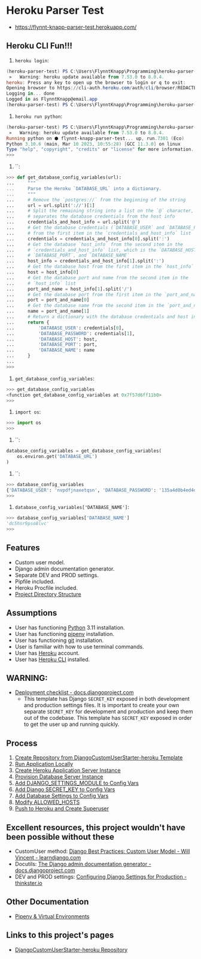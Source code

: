 # Heroku Parser Test

* <https://flynnt-knapp-parser-test.herokuapp.com/>

## Heroku CLI Fun!!!

1. `heroku login`:

```powershell
(heroku-parser-test) PS C:\Users\FlynntKnapp\Programming\heroku-parser-test> heroku login     
 »   Warning: heroku update available from 7.53.0 to 8.0.4.
heroku: Press any key to open up the browser to login or q to exit: 
Opening browser to https://cli-auth.heroku.com/auth/cli/browser/REDACTED?requestor=REDACTED.REDACTED.REDACTED
Logging in... done
Logged in as FlynntKnapp@email.app
(heroku-parser-test) PS C:\Users\FlynntKnapp\Programming\heroku-parser-test>
```

1. `heroku run python`:

```powershell
(heroku-parser-test) PS C:\Users\FlynntKnapp\Programming\heroku-parser-test> heroku run python
 »   Warning: heroku update available from 7.53.0 to 8.0.4.
Running python on ⬢ flynnt-knapp-parser-test... up, run.7301 (Eco)
Python 3.10.6 (main, Mar 10 2023, 10:55:28) [GCC 11.3.0] on linux
Type "help", "copyright", "credits" or "license" for more information.
>>>
```

1. ``:
  
```python
>>> def get_database_config_variables(url):
...     """
...     Parse the Heroku `DATABASE_URL` into a dictionary.
...     """
...     # Remove the `postgres://` from the beginning of the string
...     url = url.split('://')[1]
...     # Split the remaining string into a list on the `@` character, which
...     # separates the database credentials from the host info
...     credentials_and_host_info = url.split('@')
...     # Get the database credentials (`DATABASE_USER` and `DATABASE_PASSWORD`)
...     # from the first item in the `credentials_and_host_info` list
...     credentials = credentials_and_host_info[0].split(':')
...     # Get the database `host_info` from the second item in the
...     # `credentials_and_host_info` list, which is the `DATABASE_HOST`,
...     # `DATABASE_PORT`, and `DATABASE_NAME`
...     host_info = credentials_and_host_info[1].split(':')
...     # Get the database host from the first item in the `host_info` list
...     host = host_info[0]
...     # Get the database port and name from the second item in the
...     # `host_info` list
...     port_and_name = host_info[1].split('/')
...     # Get the database port from the first item in the `port_and_name` list
...     port = port_and_name[0]
...     # Get the database name from the second item in the `port_and_name` list
...     name = port_and_name[1]
...     # Return a dictionary with the database credentials and host info
...     return {
...         'DATABASE_USER': credentials[0],
...         'DATABASE_PASSWORD': credentials[1],
...         'DATABASE_HOST': host,
...         'DATABASE_PORT': port,
...         'DATABASE_NAME': name
...     }
...
>>>
```

1. `get_database_config_variables`:

```python
>>> get_database_config_variables
<function get_database_config_variables at 0x7f57d6ff11b0>
>>>
```

1. `import os`:

```python
>>> import os
>>>
```

1. ``:

```python
database_config_variables = get_database_config_variables(
    os.environ.get('DATABASE_URL')
)
```

1. ``:

```python
>>> database_config_variables
{'DATABASE_USER': 'nvpdfjnaxetqsn', 'DATABASE_PASSWORD': '135a4d0b4ed4d95e06a6fe93b614fab90a61085ae2233c5445a51cc54f324c44', 'DATABASE_HOST': 'ec2-52-54-200-216.compute-1.amazonaws.com', 'DATABASE_PORT': '5432', 'DATABASE_NAME': 'dc5hsr9pso8lvc'}
>>>
```

1. `database_config_variables['DATABASE_NAME']`:

```python
>>> database_config_variables['DATABASE_NAME']
'dc5hsr9pso8lvc'
>>>
```

## Features

* Custom user model.
* Django admin documentation generator.
* Separate DEV and PROD settings.
* Pipfile included.
* Heroku Procfile included.
* [Project Directory Structure](notes/00_directory_structure.md)

## Assumptions

* User has functioning [Python](https://www.python.org/downloads/) 3.11 installation.
* User has functioning [pipenv](https://pypi.org/project/pipenv/) installation.
* User has functioning [git](https://git-scm.com/downloads) installation.
* User is familiar with how to use terminal commands.
* User has [Heroku](https://www.heroku.com/) account.
* User has [Heroku CLI](https://devcenter.heroku.com/articles/heroku-cli#install-the-heroku-cli) installed.

## **WARNING:**

* [Deployment checklist - docs.djangoproject.com](https://docs.djangoproject.com/en/4.0/howto/deployment/checklist/)
  * This template has Django `SECRET_KEY` exposed in both development and production settings files. It is important to create your own separate `SECRET_KEY` for development and production and keep them out of the codebase. This template has `SECRET_KEY` exposed in order to get the user up and running quickly.

## Process

1. [Create Repository from DjangoCustomUserStarter-heroku Template](notes/01_create_repository_from_template.md)
1. [Run Application Locally](notes/02_run_application_locally.md)
1. [Create Heroku Application Server Instance](notes/03_create_heroku_application_server_instance.md)
1. [Provision Database Server Instance](notes/04_provision_database_server_instance.md)
1. [Add DJANGO_SETTINGS_MODULE to Config Vars](notes/05_add_django_settings_module_to_config_vars.md)
1. [Add Django SECRET_KEY to Config Vars](notes/06_add_secret_key_to_config_vars.md)
1. [Add Database Settings to Config Vars](notes/07_add_database_settings_to_config_vars.md)
1. [Modify ALLOWED_HOSTS](notes/08_modify_allowed_hosts.md)
1. [Push to Heroku and Create Superuser](notes/09_push_to_heroku_and_createsuperuser.md)

## Excellent resources, this project wouldn't have been possible without these

* CustomUser method: [Django Best Practices: Custom User Model - Will Vincent - learndjango.com](https://learndjango.com/tutorials/django-custom-user-model)
* Docutils: [The Django admin documentation generator - docs.djangoproject.com](https://docs.djangoproject.com/en/4.0/ref/contrib/admin/admindocs/)
* DEV and PROD settings: [Configuring Django Settings for Production - thinkster.io](https://thinkster.io/tutorials/configuring-django-settings-for-production)

## Other Documentation

* [Pipenv & Virtual Environments](https://pipenv-fork.readthedocs.io/en/latest/install.html)

## Links to this project's pages

* [DjangoCustomUserStarter-heroku Repository](https://github.com/brucestull/DjangoCustomUserStarter-heroku)
